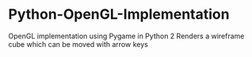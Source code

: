 # Python-OpenGL-Implementation
OpenGL implementation using Pygame in Python 2
Renders a wireframe cube which can be moved with arrow keys
